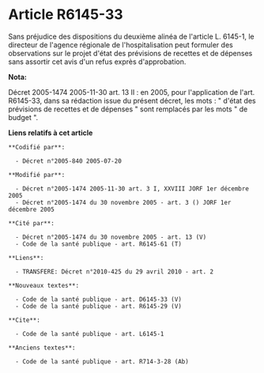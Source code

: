 # Article R6145-33

Sans préjudice des dispositions du deuxième alinéa de l'article L. 6145-1, le directeur de l'agence régionale de
l'hospitalisation peut formuler des observations sur le projet d'état des prévisions de recettes et de dépenses sans assortir
cet avis d'un refus exprès d'approbation.

**Nota:**

Décret 2005-1474 2005-11-30 art. 13 II : en 2005, pour l'application de l'art. R6145-33, dans sa rédaction issue du présent
décret, les mots : " d'état des prévisions de recettes et de dépenses " sont remplacés par les mots " de budget ".

**Liens relatifs à cet article**

	**Codifié par**:

	  - Décret n°2005-840 2005-07-20

	**Modifié par**:

	  - Décret n°2005-1474 2005-11-30 art. 3 I, XXVIII JORF 1er décembre 2005
	  - Décret n°2005-1474 du 30 novembre 2005 - art. 3 () JORF 1er décembre 2005

	**Cité par**:

	  - Décret n°2005-1474 du 30 novembre 2005 - art. 13 (V)
	  - Code de la santé publique - art. R6145-61 (T)

	**Liens**:

	  - TRANSFERE: Décret n°2010-425 du 29 avril 2010 - art. 2

	**Nouveaux textes**:

	  - Code de la santé publique - art. D6145-33 (V)
	  - Code de la santé publique - art. R6145-29 (V)

	**Cite**:

	  - Code de la santé publique - art. L6145-1

	**Anciens textes**:

	  - Code de la santé publique - art. R714-3-28 (Ab)
